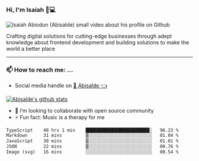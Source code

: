 ### Hi, I'm Isaiah 🌻💻

<img src="https://res.cloudinary.com/abisalde/image/upload/c_scale,h_311,w_816/v1616039512/Abisalde_github.gif" alt="Isaiah Abiodun (Abisalde) small video about his profile on Github">

Crafting digital solutions for cutting-edge businesses through adept knowledge about frontend development and building solutions to make the world a better place
<hr>

### 📫 How to reach me: ...
- Social media handle on <a href="https://twitter.com/abisalde">🔔  Abisalde   👈</a>


[![Abisalde's github stats](https://github-readme-stats.vercel.app/api?username=abisalde)](https://github.com/abisalde/github-readme-stats)

- 👯 I’m looking to collaborate with open source community
- ⚡ Fun fact: Music is a therapy for me


<!--
**abisalde/Abisalde** is a ✨ _special_ ✨ repository because its `README.md` (this file) appears on your GitHub profile.

Here are some ideas to get you started:


- 👯 I’m looking to collaborate with open source community
- 🤔 I’m looking for help with ...
- 💬 Ask me about ...
- 📫 How to reach me: ...
- 😄 Pronouns: ...
- ⚡ Fun fact: ...
-->

<!--START_SECTION:waka-->

```txt
TypeScript    48 hrs 1 min    ████████████████████████░   96.23 %
Markdown      31 mins         ▒░░░░░░░░░░░░░░░░░░░░░░░░   01.04 %
JavaScript    30 mins         ▒░░░░░░░░░░░░░░░░░░░░░░░░   01.01 %
JSON          22 mins         ▒░░░░░░░░░░░░░░░░░░░░░░░░   00.76 %
Image (svg)   16 mins         ░░░░░░░░░░░░░░░░░░░░░░░░░   00.54 %
```

<!--END_SECTION:waka-->

